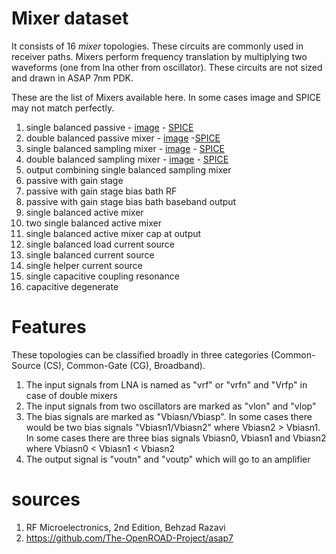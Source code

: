 # Mixer dataset
It consists of 16 *mixer* topologies. These circuits are commonly used in receiver paths. Mixers perform frequency translation by multiplying two waveforms (one from lna other from oscillator). These circuits are not sized and drawn in ASAP 7nm PDK.

These are the list of Mixers available here. In some cases image and SPICE may not match perfectly.

1. single balanced passive - [image](../../../images/mixer/mixer_1.png) - [SPICE](./mixer_1.sp)
2. double balanced passive mixer - [image](../../../images/mixer/mixer_2.png) -[SPICE](./mixer_2.sp)
3. single balanced sampling mixer - [image](../../../images/mixer/mixer_3.png) - [SPICE](./mixer_3.sp)
4. double balanced sampling mixer - [image](../../../images/mixer/mixer_4.png) - [SPICE](./mixer_4.sp)
5. output combining single balanced sampling mixer
6. passive with gain stage
7. passive with gain stage bias bath RF
8. passive with gain stage bias bath baseband output
9. single balanced active mixer
10. two single balanced active mixer
11. single balanced active mixer cap at output
12. single balanced load current source
13. single balanced current source
14. single helper current source
15. single capacitive coupling resonance
16. capacitive degenerate


# Features
These topologies can be classified broadly in three categories (Common-Source (CS), Common-Gate (CG), Broadband).
1. The input signals from LNA is named as "vrf" or "vrfn" and "Vrfp" in case of double mixers
2. The input signals from two oscillators are marked as "vlon" and "vlop"
3. The bias signals are marked as "Vbiasn/Vbiasp". In some cases there would be two bias signals "Vbiasn1/Vbiasn2" where Vbiasn2 > Vbiasn1. In some cases there are three bias signals Vbiasn0, Vbiasn1 and Vbiasn2 where Vbiasn0 < Vbiasn1 < Vbiasn2
4. The output signal is "voutn" and "voutp" which will go to an amplifier

# sources
1. RF Microelectronics, 2nd Edition, Behzad Razavi
2. https://github.com/The-OpenROAD-Project/asap7

